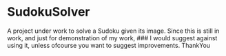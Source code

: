 # SudokuSolver
A project under work to solve a Sudoku given its image. Since this is still in work, and just for demonstration of my work, ### I would suggest against using it, unless ofcourse you want to suggest improvements.
ThankYou

